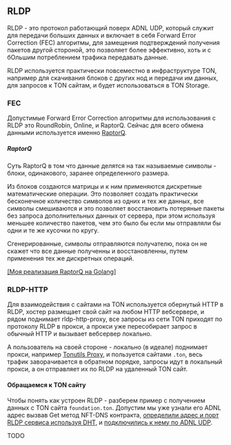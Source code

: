 ## RLDP

RLDP - это протокол работающий поверх ADNL UDP, который служит для передачи больших данных и 
включает в себя Forward Error Correction (FEC) алгоритмы, для замещения подтверждений получения пакетов другой стороной, 
это позволяет более эффективно, хоть и с бОльшим потреблением трафика передавать данные. 

RLDP используется практически повсеместно в инфраструктуре TON, например для скачивания блоков с других нод и передачи им данных,
для запросов к TON сайтам, и будет использоваться в TON Storage.

### FEC

Допустимые Forward Error Correction алгоритмы для использования с RLDP это RoundRobin, Online, и RaptorQ. 
Сейчас для всего обмена данными используется именно [RaptorQ](https://www.qualcomm.com/media/documents/files/raptorq-technical-overview.pdf).

##### RaptorQ
Суть RaptorQ в том что данные делятся на так называемые символы - блоки, одинакового, заранее определенного размера. 

Из блоков создаются матрицы и к ним применяются дискретные математические операции. Это позволяет создать практически бесконечное количество символов 
из одних и тех же данных, все символы смешиваются и это позволяет восстановить потеряные пакеты без запроса дополнительных данных от сервера, 
при этом используя меньшее количество пакетов, чем это было бы если мы отправляли бы одни и те же кусочки по кругу.

Сгенерированные, символы отправляются получателю, пока он не скажет что все данные полученны и восстановленны, путем применения тех же дискретных операций.

[[Моя реализация RaptorQ на Golang]](https://github.com/xssnick/tonutils-go/tree/udp-rldp-2/adnl/rldp/raptorq)

### RLDP-HTTP

Для взаимодействия с сайтами на TON используется обернутый HTTP в RLDP, хостер размещает свой сайт на любом HTTP вебсервере, и рядом поднимает rldp-http-proxy, все запросы из сети TON приходят по протоколу RLDP в прокси, а прокси уже пересобирает запрос в обычный HTTP и вызывает вебсервер локально. 

А пользователь на своей стороне - локально (в идеале) поднимает прокси, например [Tonutils Proxy](https://github.com/xssnick/TonUtils-Proxy), и пользуется сайтами `.ton`, весь трафик заворачивается в обратном порядке, запросы идут в локальный прокси, а он отправляет их по RLDP на удаленный TON сайт.

#### Обращаемся к TON сайту

Чтобы понять как устроен RLDP - разберем пример с получением данных с TON сайта `foundation.ton`. Допустим мы уже узнали его ADNL адрес вызвав Get метод  NFT-DNS контракта, [определили адрес и порт RLDP сервиса используя DHT](https://github.com/xssnick/ton-deep-doc/blob/master/DHT.md), и [подключились к нему по ADNL UDP](https://github.com/xssnick/ton-deep-doc/blob/master/ADNL-UDP-Internal.md).

TODO






